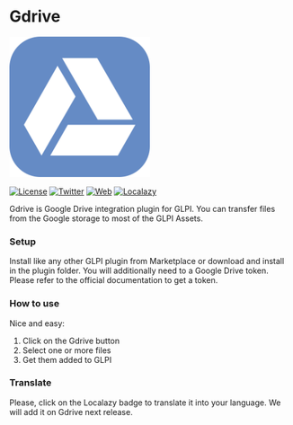 # Gdrive

<img src="https://raw.githubusercontent.com/ticgal/gdrive/multimedia/gdrive.png" alt="GDrive Logo" height="250px" width="250px" class="js-lazy-loaded">

[![License](https://img.shields.io/badge/License-GNU%20AGPLv3-blue.svg?style=flat-square)](https://github.com/ticgal/actualtime/blob/master/LICENSE)
[![Twitter](https://img.shields.io/badge/Twitter-TICgal-blue.svg?style=flat-square)](https://twitter.com/ticgalcom)
[![Web](https://img.shields.io/badge/Web-TICgal-blue.svg?style=flat-square)](https://tic.gal/en/project/gdrive-integration-glpi-google-drive/)
[![Localazy](https://img.shields.io/badge/Translate-Localazy-cyan)](https://localazy.com/p/gdrive#translations)

Gdrive is Google Drive integration plugin for GLPI. 
You can transfer files from the Google storage to most of the GLPI Assets.

### Setup
Install like any other GLPI plugin from Marketplace or download and install in the plugin folder.
You will additionally need to a Google Drive token. Please refer to the official documentation to get a token.
### How to use
Nice and easy:
1. Click on the Gdrive button
2. Select one or more files
3. Get them added to GLPI
### Translate
Please, click on the Localazy badge to translate it into your language. We will add it on Gdrive next release. 
